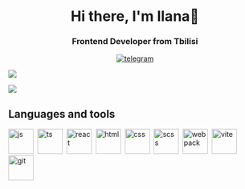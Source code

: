 ##
<div align="center">
  <h1>Hi there, I'm Ilana👋</h1>
  <h3>Frontend Developer from Tbilisi</h3>
  <a href="https://t.me/ilanali">
    <img src="https://img.shields.io/badge/Telegram-blue?style=for-the-badge&logo=telegram&logoColor=white" alt="telegram" target="_blank"/>
  </a>
</div>


![](http://github-profile-summary-cards.vercel.app/api/cards/profile-details?username=ilanalis)

![](http://github-profile-summary-cards.vercel.app/api/cards/stats?username=ilanalis)

## Languages and tools
<img src="https://cdn.jsdelivr.net/gh/devicons/devicon@latest/icons/javascript/javascript-original.svg" title="js" width="50px" height="50px" />&nbsp;
<img src="https://cdn.jsdelivr.net/gh/devicons/devicon@latest/icons/typescript/typescript-original.svg" title="ts" width="50px" height="50px" />&nbsp; 
<img src="https://cdn.jsdelivr.net/gh/devicons/devicon@latest/icons/react/react-original.svg" title="react" width="50px" height="50px"/>&nbsp;
<img src="https://cdn.jsdelivr.net/gh/devicons/devicon@latest/icons/html5/html5-original.svg" title="html" width="50px" height="50px" />&nbsp;
<img src="https://cdn.jsdelivr.net/gh/devicons/devicon@latest/icons/css3/css3-original.svg" title="css" width="50px" height="50px" />&nbsp;
<img src="https://cdn.jsdelivr.net/gh/devicons/devicon@latest/icons/sass/sass-original.svg" title="scss" width="50px" height="50px"/>&nbsp;
<img src="https://cdn.jsdelivr.net/gh/devicons/devicon@latest/icons/webpack/webpack-original.svg" title="webpack" width="50px" height="50px" />&nbsp;
<img src="https://cdn.jsdelivr.net/gh/devicons/devicon@latest/icons/vitejs/vitejs-original.svg" title="vite" width="50px" height="50px" />&nbsp;
<img src="https://cdn.jsdelivr.net/gh/devicons/devicon@latest/icons/git/git-original.svg" title="git" width="50px" height="50px" />&nbsp;

          
          
          





<!--
**ilanalis/ilanalis** is a ✨ _special_ ✨ repository because its `README.md` (this file) appears on your GitHub profile.

Here are some ideas to get you started:

- 🔭 I’m currently working on ...
- 🌱 I’m currently learning ...
- 👯 I’m looking to collaborate on ...
- 🤔 I’m looking for help with ...
- 💬 Ask me about ...
- 📫 How to reach me: ...
- 😄 Pronouns: ...
- ⚡ Fun fact: ...
-->
